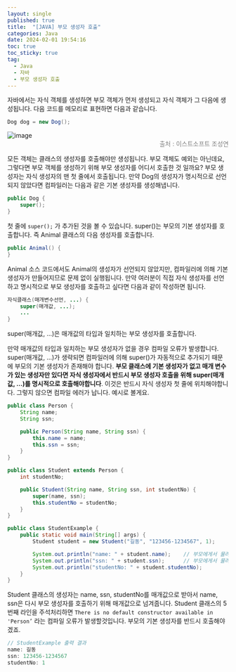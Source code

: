 ```yaml
---
layout: single
published: true
title:  "[JAVA] 부모 생성자 호출"
categories: Java
date: 2024-02-01 19:54:16
toc: true
toc_sticky: true
tag:   
  - Java
  - 자바
  - 부모 생성자 호출
---
```


자바에서는 자식 객체를 생성하면 부모 객체가 먼저 생성되고 자식 객체가 그 다음에 생성됩니다. 다음 코드를 메모리로 표현하면 다음과 같습니다. 

```java
Dog dog = new Dog();
```

![image](https://github.com/BaxDailyGit/BaxDailyGit/assets/99312529/89e5948c-c243-4cf0-92b7-7c8a88c9229a)
<span style="color:gray; display: block; text-align: right;">출처 : 이스트소프트 조성연</span>

모든 객체는 클래스의 생성자를 호출해야만 생성됩니다. 부모 객체도 예외는 아닌데요, 그렇다면 부모 객체를 생성하기 위해 부모 생성자를 어디서 호출한 것 일까요? 부모 생성자는 자식 생성자의 맨 첫 줄에서 호출됩니다. 
만약 Dog의 생성자가 명시적으로 선언되지 않았다면 컴파일러는 다음과 같은 기본 생성자를 생성해냅니다.

```java
public Dog {
	super();
}
```

첫 줄에 `super();` 가 추가된 것을 볼 수 있습니다. super()는 부모의 기본 생성자를 호출합니다. 즉 Animal 클래스의 다음 생성자를 호출합니다. 

```java
public Animal() {
}
```

Animal 소스 코드에서도 Animal의 생성자가 선언되지 않았지만, 컴파일러에 의해 기본 생성자가 만들어지므로 문제 없이 실행됩니다. 만약 여러분이 직접 자식 생성자를 선언하고 명시적으로 부모 생성자를 호출하고 싶다면 다음과 같이 작성하면 됩니다.

```java
자식클래스(매개변수선언, ...) {
	super(매개값, ...);
	...
}
```

super(매개값, …)은 매개값의 타입과 일치하는 부모 생성자를 호출합니다. 

만약 매개값의 타입과 일치하는 부모 생성자가 없을 경우 컴파일 오류가 발생합니다. super(매개값, …)가 생략되면 컴파일러에 의해 super()가 자동적으로 추가되기 때문에 부모의 기본 생성자가 존재해야 합니다. **부모 클래스에 기본 생성자가 없고 매개 변수가 있는 생성자만 있다면 자식 생성자에서 반드시 부모 생성자 호출을 위해 super(매개값, …)를 명시적으로 호출해야합니다**. 이것은 반드시 자식 생성자 첫 줄에 위치해야합니다. 그렇지 않으면 컴파일 에러가 납니다. 예시로 볼게요.

```java
public class Person {
	String name;
	String ssn;

	public Person(String name, String ssn) {
		this.name = name;
		this.ssn = ssn;
	}
}
```

```java
public class Student extends Person {
	int studentNo;

	public Student(String name, String ssn, int studentNo) {
		super(name, ssn);
		this.studentNo = studentNo;
	}
}
```

```java
public class StudentExample {
	public static void main(String[] args) {
		Student student = new Student("길동", "123456-1234567", 1);

		System.out.println("name: " + student.name);	// 부모에게서 물려받은 필드 출력
		System.out.println("ssn: " + student.ssn);		// 부모에게서 물려받은 필드 출력
		System.out.println("studentNo: " + student.studentNo);
	}
}
```

Student 클래스의 생성자는 name, ssn, studentNo를 매개값으로 받아서 name, ssn은 다시 부모 생성자를 호출하기 위해 매개값으로 넘겨줍니다. Student 클래스의 5번째 라인을 주석처리하면 `There is no default constructor available in 'Person’` 라는 컴파일 오류가 발생할것입니다. 부모의 기본 생성자를 반드시 호출해야겠죠.

```java
// StudentExample 출력 결과
name: 길동
ssn: 123456-1234567
studentNo: 1
```